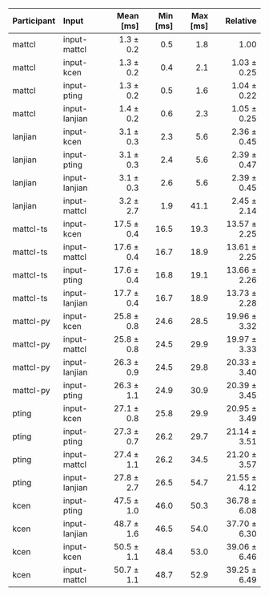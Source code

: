 | Participant | Input | Mean [ms] | Min [ms] | Max [ms] | Relative |
|:---|:---|---:|---:|---:|---:|
| mattcl | input-mattcl | 1.3 ± 0.2 | 0.5 | 1.8 | 1.00 |
| mattcl | input-kcen | 1.3 ± 0.2 | 0.4 | 2.1 | 1.03 ± 0.25 |
| mattcl | input-pting | 1.3 ± 0.2 | 0.5 | 1.6 | 1.04 ± 0.22 |
| mattcl | input-lanjian | 1.4 ± 0.2 | 0.6 | 2.3 | 1.05 ± 0.25 |
| lanjian | input-kcen | 3.1 ± 0.3 | 2.3 | 5.6 | 2.36 ± 0.45 |
| lanjian | input-pting | 3.1 ± 0.3 | 2.4 | 5.6 | 2.39 ± 0.47 |
| lanjian | input-lanjian | 3.1 ± 0.3 | 2.6 | 5.6 | 2.39 ± 0.45 |
| lanjian | input-mattcl | 3.2 ± 2.7 | 1.9 | 41.1 | 2.45 ± 2.14 |
| mattcl-ts | input-kcen | 17.5 ± 0.4 | 16.5 | 19.3 | 13.57 ± 2.25 |
| mattcl-ts | input-mattcl | 17.6 ± 0.4 | 16.7 | 18.9 | 13.61 ± 2.25 |
| mattcl-ts | input-pting | 17.6 ± 0.4 | 16.8 | 19.1 | 13.66 ± 2.26 |
| mattcl-ts | input-lanjian | 17.7 ± 0.4 | 16.7 | 18.9 | 13.73 ± 2.28 |
| mattcl-py | input-kcen | 25.8 ± 0.8 | 24.6 | 28.5 | 19.96 ± 3.32 |
| mattcl-py | input-mattcl | 25.8 ± 0.8 | 24.5 | 29.9 | 19.97 ± 3.33 |
| mattcl-py | input-lanjian | 26.3 ± 0.9 | 24.5 | 29.8 | 20.33 ± 3.40 |
| mattcl-py | input-pting | 26.3 ± 1.1 | 24.9 | 30.9 | 20.39 ± 3.45 |
| pting | input-kcen | 27.1 ± 0.8 | 25.8 | 29.9 | 20.95 ± 3.49 |
| pting | input-pting | 27.3 ± 0.7 | 26.2 | 29.7 | 21.14 ± 3.51 |
| pting | input-mattcl | 27.4 ± 1.1 | 26.2 | 34.5 | 21.20 ± 3.57 |
| pting | input-lanjian | 27.8 ± 2.7 | 26.5 | 54.7 | 21.55 ± 4.12 |
| kcen | input-pting | 47.5 ± 1.0 | 46.0 | 50.3 | 36.78 ± 6.08 |
| kcen | input-lanjian | 48.7 ± 1.6 | 46.5 | 54.0 | 37.70 ± 6.30 |
| kcen | input-kcen | 50.5 ± 1.1 | 48.4 | 53.0 | 39.06 ± 6.46 |
| kcen | input-mattcl | 50.7 ± 1.1 | 48.7 | 52.9 | 39.25 ± 6.49 |
